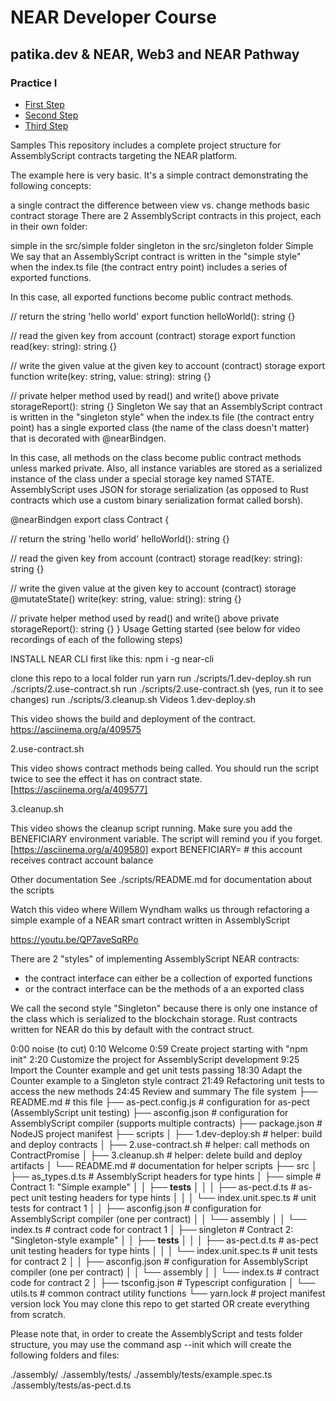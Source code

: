 # NEAR Developer Course 

## patika.dev & NEAR, Web3 and NEAR Pathway 

### Practice I

* [First Step](https://github.com/AhmetVARAN/Near-Pathway-Practice-I-/blob/main/practice1a.png?raw=true)
* [Second Step](https://github.com/AhmetVARAN/Near-Pathway-Practice-I-/blob/main/practice1b.png?raw=true)
* [Third Step](https://github.com/AhmetVARAN/Near-Pathway-Practice-I-/blob/main/practice1c.png?raw=true)


Samples
This repository includes a complete project structure for AssemblyScript contracts targeting the NEAR platform.

The example here is very basic. It's a simple contract demonstrating the following concepts:

a single contract
the difference between view vs. change methods
basic contract storage
There are 2 AssemblyScript contracts in this project, each in their own folder:

simple in the src/simple folder
singleton in the src/singleton folder
Simple
We say that an AssemblyScript contract is written in the "simple style" when the index.ts file (the contract entry point) includes a series of exported functions.

In this case, all exported functions become public contract methods.

// return the string 'hello world'
export function helloWorld(): string {}

// read the given key from account (contract) storage
export function read(key: string): string {}

// write the given value at the given key to account (contract) storage
export function write(key: string, value: string): string {}

// private helper method used by read() and write() above
private storageReport(): string {}
Singleton
We say that an AssemblyScript contract is written in the "singleton style" when the index.ts file (the contract entry point) has a single exported class (the name of the class doesn't matter) that is decorated with @nearBindgen.

In this case, all methods on the class become public contract methods unless marked private. Also, all instance variables are stored as a serialized instance of the class under a special storage key named STATE. AssemblyScript uses JSON for storage serialization (as opposed to Rust contracts which use a custom binary serialization format called borsh).

@nearBindgen
export class Contract {

  // return the string 'hello world'
  helloWorld(): string {}

  // read the given key from account (contract) storage
  read(key: string): string {}

  // write the given value at the given key to account (contract) storage
  @mutateState()
  write(key: string, value: string): string {}

  // private helper method used by read() and write() above
  private storageReport(): string {}
}
Usage
Getting started
(see below for video recordings of each of the following steps)

INSTALL NEAR CLI first like this: npm i -g near-cli

clone this repo to a local folder
run yarn
run ./scripts/1.dev-deploy.sh
run ./scripts/2.use-contract.sh
run ./scripts/2.use-contract.sh (yes, run it to see changes)
run ./scripts/3.cleanup.sh
Videos
1.dev-deploy.sh

This video shows the build and deployment of the contract.
https://asciinema.org/a/409575


2.use-contract.sh

This video shows contract methods being called. You should run the script twice to see the effect it has on contract state.
[https://asciinema.org/a/409577]


3.cleanup.sh

This video shows the cleanup script running. Make sure you add the BENEFICIARY environment variable. The script will remind you if you forget.
[https://asciinema.org/a/409580]
export BENEFICIARY=<your-account-here>   # this account receives contract account balance


Other documentation
See ./scripts/README.md for documentation about the scripts

Watch this video where Willem Wyndham walks us through refactoring a simple example of a NEAR smart contract written in AssemblyScript

https://youtu.be/QP7aveSqRPo

There are 2 "styles" of implementing AssemblyScript NEAR contracts:
- the contract interface can either be a collection of exported functions
- or the contract interface can be the methods of a an exported class

We call the second style "Singleton" because there is only one instance of the class which is serialized to the blockchain storage.  Rust contracts written for NEAR do this by default with the contract struct.

 0:00 noise (to cut)
 0:10 Welcome
 0:59 Create project starting with "npm init"
 2:20 Customize the project for AssemblyScript development
 9:25 Import the Counter example and get unit tests passing
18:30 Adapt the Counter example to a Singleton style contract
21:49 Refactoring unit tests to access the new methods
24:45 Review and summary
The file system
├── README.md                          # this file
├── as-pect.config.js                  # configuration for as-pect (AssemblyScript unit testing)
├── asconfig.json                      # configuration for AssemblyScript compiler (supports multiple contracts)
├── package.json                       # NodeJS project manifest
├── scripts
│   ├── 1.dev-deploy.sh                # helper: build and deploy contracts
│   ├── 2.use-contract.sh              # helper: call methods on ContractPromise
│   ├── 3.cleanup.sh                   # helper: delete build and deploy artifacts
│   └── README.md                      # documentation for helper scripts
├── src
│   ├── as_types.d.ts                  # AssemblyScript headers for type hints
│   ├── simple                         # Contract 1: "Simple example"
│   │   ├── __tests__
│   │   │   ├── as-pect.d.ts           # as-pect unit testing headers for type hints
│   │   │   └── index.unit.spec.ts     # unit tests for contract 1
│   │   ├── asconfig.json              # configuration for AssemblyScript compiler (one per contract)
│   │   └── assembly
│   │       └── index.ts               # contract code for contract 1
│   ├── singleton                      # Contract 2: "Singleton-style example"
│   │   ├── __tests__
│   │   │   ├── as-pect.d.ts           # as-pect unit testing headers for type hints
│   │   │   └── index.unit.spec.ts     # unit tests for contract 2
│   │   ├── asconfig.json              # configuration for AssemblyScript compiler (one per contract)
│   │   └── assembly
│   │       └── index.ts               # contract code for contract 2
│   ├── tsconfig.json                  # Typescript configuration
│   └── utils.ts                       # common contract utility functions
└── yarn.lock                          # project manifest version lock
You may clone this repo to get started OR create everything from scratch.

Please note that, in order to create the AssemblyScript and tests folder structure, you may use the command asp --init which will create the following folders and files:

./assembly/
./assembly/tests/
./assembly/tests/example.spec.ts
./assembly/tests/as-pect.d.ts
